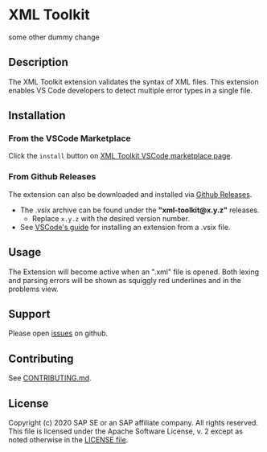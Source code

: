 # XML Toolkit

some other dummy change

## Description

The XML Toolkit extension validates the syntax of XML files.
This extension enables VS Code developers to detect multiple error types in a single file.

## Installation

### From the VSCode Marketplace

Click the `install` button on [XML Toolkit VSCode marketplace page](https://marketplace.visualstudio.com/items?itemName=SAPOSS.xml-toolkit).

### From Github Releases

The extension can also be downloaded and installed via [Github Releases](https://github.com/sap/xml-tools/releases).

- The .vsix archive can be found under the **"xml-toolkit\@x.y.z"** releases.
  - Replace `x.y.z` with the desired version number.
- See [VSCode's guide](https://code.visualstudio.com/docs/editor/extension-gallery#_install-from-a-vsix)
  for installing an extension from a .vsix file.

## Usage

The Extension will become active when an ".xml" file is opened.
Both lexing and parsing errors will be shown as squiggly red underlines
and in the problems view.

## Support

Please open [issues](https://github.com/SAP/xml-tools/issues) on github.

## Contributing

See [CONTRIBUTING.md](./CONTRIBUTING.md).

## License

Copyright (c) 2020 SAP SE or an SAP affiliate company. All rights reserved.
This file is licensed under the Apache Software License, v. 2 except as noted otherwise in the [LICENSE file](../../LICENSE).
